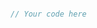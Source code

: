 <!-- Please post your code between triple backticks, using `cpp` to enable syntax highlighting. -->

```cpp

// Your code here

```